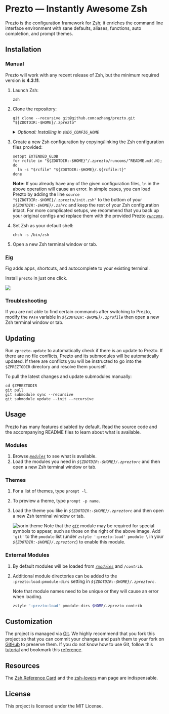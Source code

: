 # Prezto — Instantly Awesome Zsh

Prezto is the configuration framework for [Zsh][1]; it enriches the command line
interface environment with sane defaults, aliases, functions, auto completion,
and prompt themes.

## Installation

### Manual

Prezto will work with any recent release of Zsh, but the minimum required
version is **4.3.11**.

01. Launch Zsh:

    ```console
    zsh
    ```

02. Clone the repository:

    ```console
    git clone --recursive git@github.com:azhang/prezto.git "${ZDOTDIR:-$HOME}/.zprezto"
    ```

    <details>
      <summary><em>Optional: Installing in <code>$XDG_CONFIG_HOME</code></em></summary>

      Optionally, if you already have `$XDG_CONFIG_HOME` configured (usually as
      _`$HOME/.config`_ by default) and intend to install Prezto under
      _`$XDG_CONFIG_HOME/zsh`_ instead, you can clone the repository there and
      configure `$ZDOTDIR` separately if not already configured.

      - Clone the repository:

        ```console
        git clone --recursive git@github.com:azhang/prezto.git "${ZDOTDIR:-${XDG_CONFIG_HOME:-$HOME/.config}/zsh}/.zprezto"
        ```

      - Configure `$XDG_CONFIG_HOME` and `$ZDOTDIR` in _`$HOME/.zshenv`_:

        ```sh
        export XDG_CONFIG_HOME="${XDG_CONFIG_HOME:=$HOME/.config}"
        export ZDOTDIR="${ZDOTDIR:=$XDG_CONFIG_HOME/zsh}"
        source "$ZDOTDIR/.zshenv"
        ```

    </details>

03. Create a new Zsh configuration by copying/linking the Zsh configuration
    files provided:

    ```console
    setopt EXTENDED_GLOB
    for rcfile in "${ZDOTDIR:-$HOME}"/.zprezto/runcoms/^README.md(.N); do
      ln -s "$rcfile" "${ZDOTDIR:-$HOME}/.${rcfile:t}"
    done
    ```

    **Note:** If you already have any of the given configuration files, `ln` in
    the above operation will cause an error. In simple cases, you can load
    Prezto by adding the line `source "${ZDOTDIR:-$HOME}/.zprezto/init.zsh"` to
    the bottom of your _`${ZDOTDIR:-$HOME}/.zshrc`_ and keep the rest of your
    Zsh configuration intact. For more complicated setups, we recommend that you
    back up your original configs and replace them with the provided Prezto
    [_`runcoms`_][10].

04. Set Zsh as your default shell:

    ```console
    chsh -s /bin/zsh
    ```

05. Open a new Zsh terminal window or tab.

### [Fig](https://fig.io)

Fig adds apps, shortcuts, and autocomplete to your existing terminal.

Install `prezto` in just one click.

<a href="https://fig.io/plugins/other/prezto" target="_blank"><img src="https://fig.io/badges/install-with-fig.svg" /></a>

### Troubleshooting

If you are not able to find certain commands after switching to Prezto, modify
the `PATH` variable in _`${ZDOTDIR:-$HOME}/.zprofile`_ then open a new Zsh
terminal window or tab.

## Updating

Run `zprezto-update` to automatically check if there is an update to Prezto.
If there are no file conflicts, Prezto and its submodules will be automatically
updated. If there are conflicts you will be instructed to go into the
`$ZPREZTODIR` directory and resolve them yourself.

To pull the latest changes and update submodules manually:

```console
cd $ZPREZTODIR
git pull
git submodule sync --recursive
git submodule update --init --recursive
```

## Usage

Prezto has many features disabled by default. Read the source code and the
accompanying README files to learn about what is available.

### Modules

01. Browse [_`modules`_][9] to see what is available.
02. Load the modules you need in _`${ZDOTDIR:-$HOME}/.zpreztorc`_ and then open
    a new Zsh terminal window or tab.

### Themes

01. For a list of themes, type `prompt -l`.
02. To preview a theme, type `prompt -p name`.
03. Load the theme you like in _`${ZDOTDIR:-$HOME}/.zpreztorc`_ and then
    open a new Zsh terminal window or tab.

    ![sorin theme][2]
    Note that the [_`git`_][11] module may be required for special symbols to
    appear, such as those on the right of the above image. Add `'git'` to the
    `pmodule` list (under `zstyle ':prezto:load' pmodule \` in your
    _`${ZDOTDIR:-$HOME}/.zpreztorc`_) to enable this module.

### External Modules

01. By default modules will be loaded from [_`/modules`_][9] and _`/contrib`_.
02. Additional module directories can be added to the
    `:prezto:load:pmodule-dirs` setting in _`${ZDOTDIR:-$HOME}/.zpreztorc`_.

    Note that module names need to be unique or they will cause an error when
    loading.

    ```sh
    zstyle ':prezto:load' pmodule-dirs $HOME/.zprezto-contrib
    ```

## Customization

The project is managed via [Git][3]. We highly recommend that you fork this
project so that you can commit your changes and push them to your fork on
[GitHub][4] to preserve them. If you do not know how to use Git, follow this
[tutorial][5] and bookmark this [reference][6].

## Resources

The [Zsh Reference Card][7] and the [zsh-lovers][8] man page are indispensable.

## License

This project is licensed under the MIT License.

[1]: https://www.zsh.org
[2]: https://i.imgur.com/nrGV6pg.png "sorin theme"
[3]: https://git-scm.com
[4]: https://github.com
[5]: https://gitimmersion.com
[6]: https://git.github.io/git-reference/
[7]: http://www.bash2zsh.com/zsh_refcard/refcard.pdf
[8]: https://grml.org/zsh/zsh-lovers.html
[9]: modules#readme
[10]: runcoms#readme
[11]: modules/git#readme
